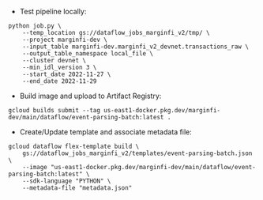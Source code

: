 - Test pipeline locally:

```
python job.py \
    --temp_location gs://dataflow_jobs_marginfi_v2/tmp/ \
    --project marginfi-dev \
    --input_table marginfi-dev.marginfi_v2_devnet.transactions_raw \
    --output_table_namespace local_file \
    --cluster devnet \
    --min_idl_version 3 \
    --start_date 2022-11-27 \
    --end_date 2022-11-29
```

- Build image and upload to Artifact Registry:

```
gcloud builds submit --tag us-east1-docker.pkg.dev/marginfi-dev/main/dataflow/event-parsing-batch:latest .
```

- Create/Update template and associate metadata file:

```
gcloud dataflow flex-template build \
    gs://dataflow_jobs_marginfi_v2/templates/event-parsing-batch.json \
    --image "us-east1-docker.pkg.dev/marginfi-dev/main/dataflow/event-parsing-batch:latest" \
    --sdk-language "PYTHON" \
    --metadata-file "metadata.json"
```
